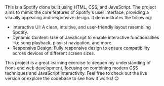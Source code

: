This is a Spotify clone built using HTML, CSS, and JavaScript. The project aims to mimic the core features of Spotify's user interface, providing a visually appealing and responsive design. It demonstrates the following:

*	Interactive UI: A clean, intuitive, and user-friendly layout resembling Spotify.
*	Dynamic Content: Use of JavaScript to enable interactive functionalities like song playback, playlist navigation, and more.
*	Responsive Design: Fully responsive design to ensure compatibility across devices of different screen sizes.

This project is a great learning exercise to deepen my understanding of front-end web development, focusing on combining modern CSS techniques and JavaScript interactivity.
Feel free to check out the live version or explore the codebase to see how it works! 😊
